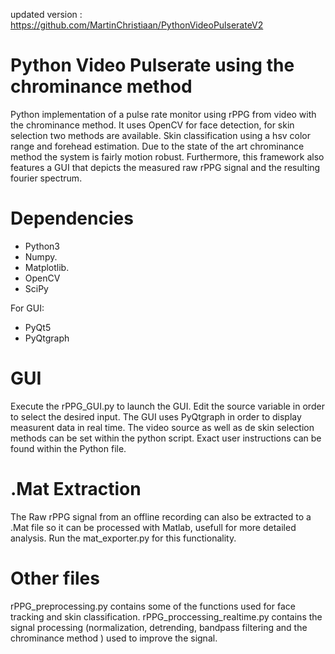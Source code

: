 updated version : https://github.com/MartinChristiaan/PythonVideoPulserateV2

# Python Video Pulserate using the chrominance method
Python implementation of a pulse rate monitor using rPPG from video with the chrominance method.
It uses OpenCV for face detection, for skin selection two methods are available. Skin classification using a hsv color range and forehead estimation. Due to the state of the art chrominance method the system is fairly motion robust. Furthermore, this framework also features a GUI that depicts the measured raw rPPG signal and the resulting fourier spectrum. 

# Dependencies
* Python3
* Numpy.
* Matplotlib. 
* OpenCV
* SciPy

For GUI:
* PyQt5
* PyQtgraph


# GUI

Execute the rPPG_GUI.py to launch the GUI. Edit the source variable in order to select the desired input. The GUI uses PyQtgraph in order to display measurent data in real time. The video source as well as de skin selection methods can be set within the python script.  Exact user instructions can be found within the Python file.  

# .Mat Extraction

The Raw rPPG signal from an offline recording can also be extracted to a .Mat file so it can be processed with Matlab, usefull for more detailed analysis. Run the mat_exporter.py for this functionality.

# Other files
rPPG_preprocessing.py contains some of the functions used for face tracking and skin classification.
rPPG_proccessing_realtime.py contains the signal processing (normalization, detrending, bandpass filtering and the chrominance method ) used to improve the signal. 
